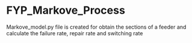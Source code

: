 # FYP_Markove_Process

Markove_model.py file is created for obtain the sections of a feeder and calculate the failure rate, repair rate and switching rate
